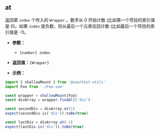 ## at

返回第 `index` 个传入的 `Wrapper` 。数字从 0 开始计数 (比如第一个项目的索引值是 0)。如果 `index` 是负数，则从最后一个元素往回计数 (比如最后一个项目的索引值是 -1)。

- **参数：**

  - `{number} index`

- **返回值：**`{Wrapper}`

- **示例：**

```js
import { shallowMount } from '@vue/test-utils'
import Foo from './Foo.vue'

const wrapper = shallowMount(Foo)
const divArray = wrapper.findAll('div')

const secondDiv = divArray.at(1)
expect(secondDiv.is('div')).toBe(true)

const lastDiv = divArray.at(-1)
expect(lastDiv.is('div')).toBe(true)
```
